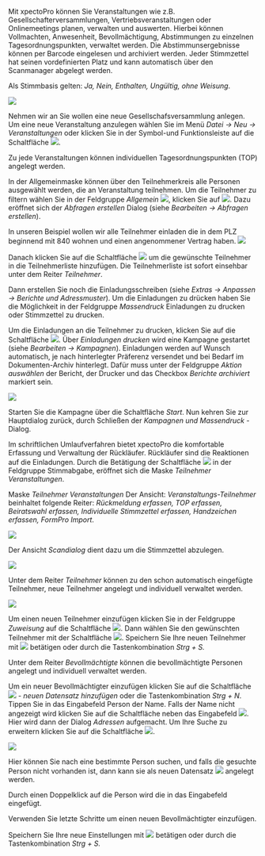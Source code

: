 Mit xpectoPro können Sie Veranstaltungen wie z.B.  Gesellschafterversammlungen, Vertriebsveranstaltungen oder Onlinemeetings planen, verwalten und auswerten. 
Hierbei können Vollmachten, Anwesenheit, Bevollmächtigung, Abstimmungen zu einzelnen Tagesordnungspunkten, verwaltet werden. Die Abstimmunsergebnisse können per Barcode eingelesen und archiviert werden. Jeder Stimmzettel hat seinen vordefinierten Platz und kann automatisch über den Scanmanager abgelegt werden.

Als Stimmbasis gelten: *Ja, Nein, Enthalten, Ungültig, ohne Weisung*.

![](http://xpecto.github.io/docs/img/img_1443008473095.png)

Nehmen wir an Sie wollen eine neue Gesellschafsversammlung anlegen. 
Um eine neue Veranstaltung anzulegen wählen Sie im Menü *Datei → Neu → Veranstaltungen* oder klicken Sie in der Symbol-und Funktionsleiste auf die Schaltfläche  ![](http://xpecto.github.io/docs/img/img_1429027370695.png). 

 Zu jede Veranstaltungen können individuellen Tagesordnungspunkten (TOP) angelegt werden. 

In der Allgemeinmaske können über den Teilnehmerkreis alle Personen ausgewählt werden, die an Veranstaltung teilnehmen. Um die Teilnehmer zu filtern wählen Sie in der Feldgruppe *Allgemein* ![](http://xpecto.github.io/docs/img/img_1432886377432.png), klicken Sie auf ![](http://xpecto.github.io/docs/img/img_1432890657651.png). Dazu eröffnet sich der *Abfragen erstellen* Dialog (siehe *Bearbeiten → Abfragen erstellen*). 

In unseren Beispiel wollen wir alle Teilnehmer einladen die in dem PLZ beginnend mit 840 wohnen und einen angenommener Vertrag haben.
![](http://xpecto.github.io/docs/img/img_1430841532256.png)


Danach klicken Sie auf die Schaltfläche ![](http://xpecto.github.io/docs/img/img_1432891106020.png) um die gewünschte Teilnehmer in die Teilnehmerliste hinzufügen. Die Teilnehmerliste ist sofort einsehbar unter dem Reiter *Teilnehmer*.

Dann erstellen Sie noch die Einladungsschreiben (siehe *Extras → Anpassen → Berichte und Adressmuster*).
Um die Einladungen zu drücken haben Sie die Möglichkeit in der Feldgruppe *Massendruck* Einladungen zu drucken oder Stimmzettel zu drucken.

Um die Einladungen  an die Teilnehmer  zu drucken, klicken Sie auf die  Schaltfläche ![](http://xpecto.github.io/docs/img/img_1433144034768.png). 
Über *Einladungen drucken* wird eine Kampagne gestartet (siehe *Bearbeiten → Kampagnen*). Einladungen werden auf Wunsch automatisch, je nach hinterlegter Präferenz  versendet und bei Bedarf im Dokumenten-Archiv hinterlegt.  Dafür muss unter der Feldgruppe *Aktion auswählen* der Bericht, der Drucker und das Checkbox *Berichte archiviert* markiert sein.

![](http://xpecto.github.io/docs/img/img_1443009039857.png)

Starten Sie die Kampagne über die Schaltfläche *Start*. Nun kehren Sie zur Hauptdialog zurück, durch Schließen der *Kampagnen und Massendruck* - Dialog.

Im schriftlichen Umlaufverfahren bietet xpectoPro die komfortable Erfassung  und Verwaltung der Rückläufer. Rückläufer sind die Reaktionen auf die Einladungen.
Durch die Betätigung der Schaltfläche ![](http://xpecto.github.io/docs/img/img_1433146421500.png) in der Feldgruppe Stimmabgabe, eröffnet sich die Maske *Teilnehmer Veranstaltungen*. 

Maske *Teilnehmer  Veranstaltungen*
Der Ansicht: *Veranstaltungs-Teilnehmer* beinhaltet folgende Reiter: *Rückmeldung erfassen, TOP erfassen, Beiratswahl erfassen, Individuelle Stimmzettel erfassen, Handzeichen erfassen, FormPro Import*.

![](http://xpecto.github.io/docs/img/img_1432887691419.png)

Der Ansicht *Scandialog* dient dazu um die Stimmzettel abzulegen.	

![](http://xpecto.github.io/docs/img/img_1432887789278.png)
										 									 
Unter dem Reiter *Teilnehmer* können zu den schon automatisch eingefügte Teilnehmer, neue Teilnehmer angelegt und individuell verwaltet werden.

![](http://xpecto.github.io/docs/img/img_1439205986640.png)

Um einen neuen Teilnehmer einzufügen klicken Sie in der Feldgruppe *Zuweisung* auf die Schaltfläche ![](http://xpecto.github.io/docs/img/img_1426499792252.png).  Dann wählen Sie den gewünschten Teilnehmer mit der Schaltfläche ![](http://xpecto.github.io/docs/img/img_1439206980898.png). Speichern Sie Ihre neuen Teilnehmer mit ![](http://xpecto.github.io/docs/img/img_1439207060262.png) betätigen oder durch die Tastenkombination *Strg + S.*

Unter dem Reiter *Bevollmächtigte* können die bevollmächtigte Personen angelegt und individuell verwaltet werden.

Um ein neuer Bevollmächtigter einzufügen klicken Sie auf die Schaltfläche ![](http://xpecto.github.io/docs/img/img_1439208928813.png) - *neuen Datensatz hinzufügen*  oder die Tastenkombination *Strg + N*.
Tippen Sie in das Eingabefeld Person der Name. Falls der Name nicht angezeigt wird klicken Sie auf die Schaltfläche neben das Eingabefeld ![](http://xpecto.github.io/docs/img/img_1439210074824.png). Hier wird dann der Dialog *Adressen* aufgemacht. Um Ihre Suche zu erweitern klicken Sie auf die Schaltfläche ![](http://xpecto.github.io/docs/img/img_1439209854957.png).

![](http://xpecto.github.io/docs/img/img_1439210969105.png)

Hier können Sie nach eine bestimmte Person suchen, und falls die gesuchte Person nicht vorhanden ist, dann kann sie als neuen Datensatz ![](http://xpecto.github.io/docs/img/img_1439209764662.png) angelegt werden.

Durch einen  Doppelklick auf die Person wird die in das Eingabefeld eingefügt. 

Verwenden Sie letzte Schritte um einen neuen Bevollmächtigter einzufügen.

 Speichern Sie Ihre neue Einstellungen mit ![](http://xpecto.github.io/docs/img/img_1439207060262.png) betätigen oder durch die Tastenkombination *Strg + S.*
